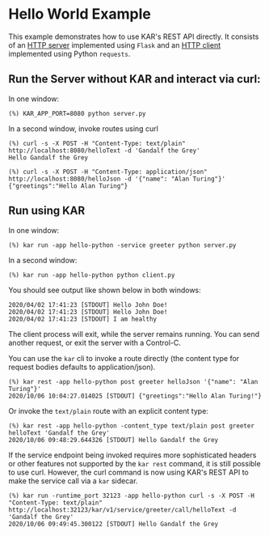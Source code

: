 <!--
# Copyright IBM Corporation 2020,2021,2022
#
# Licensed under the Apache License, Version 2.0 (the "License");
# you may not use this file except in compliance with the License.
# You may obtain a copy of the License at
#
#     http://www.apache.org/licenses/LICENSE-2.0
#
# Unless required by applicable law or agreed to in writing, software
# distributed under the License is distributed on an "AS IS" BASIS,
# WITHOUT WARRANTIES OR CONDITIONS OF ANY KIND, either express or implied.
# See the License for the specific language governing permissions and
# limitations under the License.
-->

# Hello World Example

This example demonstrates how to use KAR's REST API directly. It consists of an
[HTTP server](server.py) implemented using `Flask` and an [HTTP
client](client.py) implemented using Python `requests`.

## Run the Server without KAR and interact via curl:

In one window:
```shell
(%) KAR_APP_PORT=8080 python server.py
```

In a second window, invoke routes using curl
```shell
(%) curl -s -X POST -H "Content-Type: text/plain" http://localhost:8080/helloText -d 'Gandalf the Grey'
Hello Gandalf the Grey
```
```shell
(%) curl -s -X POST -H "Content-Type: application/json" http://localhost:8080/helloJson -d '{"name": "Alan Turing"}'
{"greetings":"Hello Alan Turing"}
```

## Run using KAR

In one window:
```shell
(%) kar run -app hello-python -service greeter python server.py
```

In a second window:
```shell
(%) kar run -app hello-python python client.py
```

You should see output like shown below in both windows:
```
2020/04/02 17:41:23 [STDOUT] Hello John Doe!
2020/04/02 17:41:23 [STDOUT] Hello John Doe!
2020/04/02 17:41:23 [STDOUT] I am healthy
```
The client process will exit, while the server remains running. You
can send another request, or exit the server with a Control-C.

You can use the `kar` cli to invoke a route directly (the content type for request bodies defaults to application/json).
```shell
(%) kar rest -app hello-python post greeter helloJson '{"name": "Alan Turing"}'
2020/10/06 10:04:27.014025 [STDOUT] {"greetings":"Hello Alan Turing!"}
```

Or invoke the `text/plain` route with an explicit content type:
```shell
(%) kar rest -app hello-python -content_type text/plain post greeter helloText 'Gandalf the Grey'
2020/10/06 09:48:29.644326 [STDOUT] Hello Gandalf the Grey
```

If the service endpoint being invoked requires more sophisticated
headers or other features not supported by the `kar rest` command, it
is still possible to use curl. However, the curl command is now using
KAR's REST API to make the service call via a `kar` sidecar.

```shell
(%) kar run -runtime_port 32123 -app hello-python curl -s -X POST -H "Content-Type: text/plain" http://localhost:32123/kar/v1/service/greeter/call/helloText -d 'Gandalf the Grey'
2020/10/06 09:49:45.300122 [STDOUT] Hello Gandalf the Grey
```
